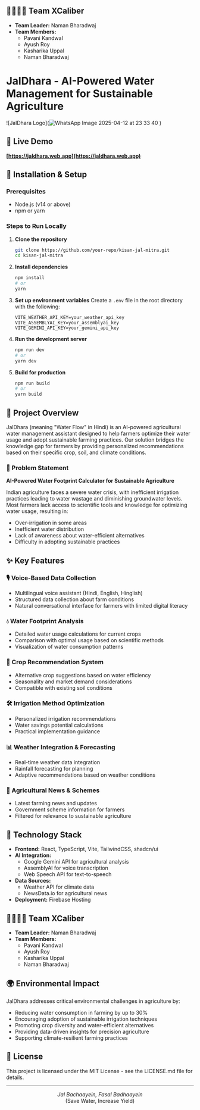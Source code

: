 ## 👨‍👩‍👧‍👦 Team XCaliber

- **Team Leader:** Naman Bharadwaj
- **Team Members:**
  - Pavani Kandwal
  - Ayush Roy
  - Kasharika Uppal
  - Naman Bharadwaj



# JalDhara - AI-Powered Water Management for Sustainable Agriculture

![JalDhara Logo](![WhatsApp Image 2025-04-12 at 23 33 40](https://github.com/user-attachments/assets/992acebc-7dd9-4dc7-98e3-2be8545e7165)
)

## 🌊 Live Demo
**[https://jaldhara.web.app](https://jaldhara.web.app)**

## 🚀 Installation & Setup

### Prerequisites
- Node.js (v14 or above)
- npm or yarn

### Steps to Run Locally

1. **Clone the repository**
   ```bash
   git clone https://github.com/your-repo/kisan-jal-mitra.git
   cd kisan-jal-mitra
   ```

2. **Install dependencies**
   ```bash
   npm install
   # or
   yarn
   ```

3. **Set up environment variables**
   Create a `.env` file in the root directory with the following:
   ```
   VITE_WEATHER_API_KEY=your_weather_api_key
   VITE_ASSEMBLYAI_KEY=your_assemblyai_key
   VITE_GEMINI_API_KEY=your_gemini_api_key
   ```

4. **Run the development server**
   ```bash
   npm run dev
   # or
   yarn dev
   ```

5. **Build for production**
   ```bash
   npm run build
   # or
   yarn build
   ```

## 📱 Project Overview

JalDhara (meaning "Water Flow" in Hindi) is an AI-powered agricultural water management assistant designed to help farmers optimize their water usage and adopt sustainable farming practices. Our solution bridges the knowledge gap for farmers by providing personalized recommendations based on their specific crop, soil, and climate conditions.

### 🌱 Problem Statement
**AI-Powered Water Footprint Calculator for Sustainable Agriculture**

Indian agriculture faces a severe water crisis, with inefficient irrigation practices leading to water wastage and diminishing groundwater levels. Most farmers lack access to scientific tools and knowledge for optimizing water usage, resulting in:
- Over-irrigation in some areas
- Inefficient water distribution
- Lack of awareness about water-efficient alternatives
- Difficulty in adopting sustainable practices

## ✨ Key Features

### 🎙️ Voice-Based Data Collection
- Multilingual voice assistant (Hindi, English, Hinglish)
- Structured data collection about farm conditions
- Natural conversational interface for farmers with limited digital literacy

### 💧 Water Footprint Analysis
- Detailed water usage calculations for current crops
- Comparison with optimal usage based on scientific methods
- Visualization of water consumption patterns

### 🌾 Crop Recommendation System
- Alternative crop suggestions based on water efficiency
- Seasonality and market demand considerations
- Compatible with existing soil conditions

### 🛠️ Irrigation Method Optimization
- Personalized irrigation recommendations
- Water savings potential calculations
- Practical implementation guidance

### 📊 Weather Integration & Forecasting
- Real-time weather data integration
- Rainfall forecasting for planning
- Adaptive recommendations based on weather conditions

### 📰 Agricultural News & Schemes
- Latest farming news and updates
- Government scheme information for farmers
- Filtered for relevance to sustainable agriculture

## 🔧 Technology Stack

- **Frontend:** React, TypeScript, Vite, TailwindCSS, shadcn/ui
- **AI Integration:** 
  - Google Gemini API for agricultural analysis
  - AssemblyAI for voice transcription
  - Web Speech API for text-to-speech
- **Data Sources:**
  - Weather API for climate data
  - NewsData.io for agricultural news
- **Deployment:** Firebase Hosting

## 👨‍👩‍👧‍👦 Team XCaliber

- **Team Leader:** Naman Bharadwaj
- **Team Members:**
  - Pavani Kandwal
  - Ayush Roy
  - Kasharika Uppal
  - Naman Bharadwaj

## 🌍 Environmental Impact

JalDhara addresses critical environmental challenges in agriculture by:

- Reducing water consumption in farming by up to 30%
- Encouraging adoption of sustainable irrigation techniques
- Promoting crop diversity and water-efficient alternatives
- Providing data-driven insights for precision agriculture
- Supporting climate-resilient farming practices

## 📄 License

This project is licensed under the MIT License - see the LICENSE.md file for details.

---

<p align="center">
  <i>Jal Bachaayein, Fasal Badhaayein</i><br>
  (Save Water, Increase Yield)
</p>
 
